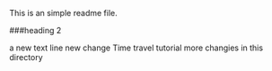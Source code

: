 This is an simple readme file.


###heading 2

a new text line
new change
Time  travel tutorial
more changies in this  directory
